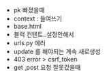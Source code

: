 - pk 빠졌을때 
- context : 들여쓰기 
- base.html 
- 블럭 컨텐트..설정안해서  
- urls.py 에러 
- update 를 해야되는 계속 새로생성 
- 403 error > csrf_token
- get ,post 요청 잘못갔을때 

